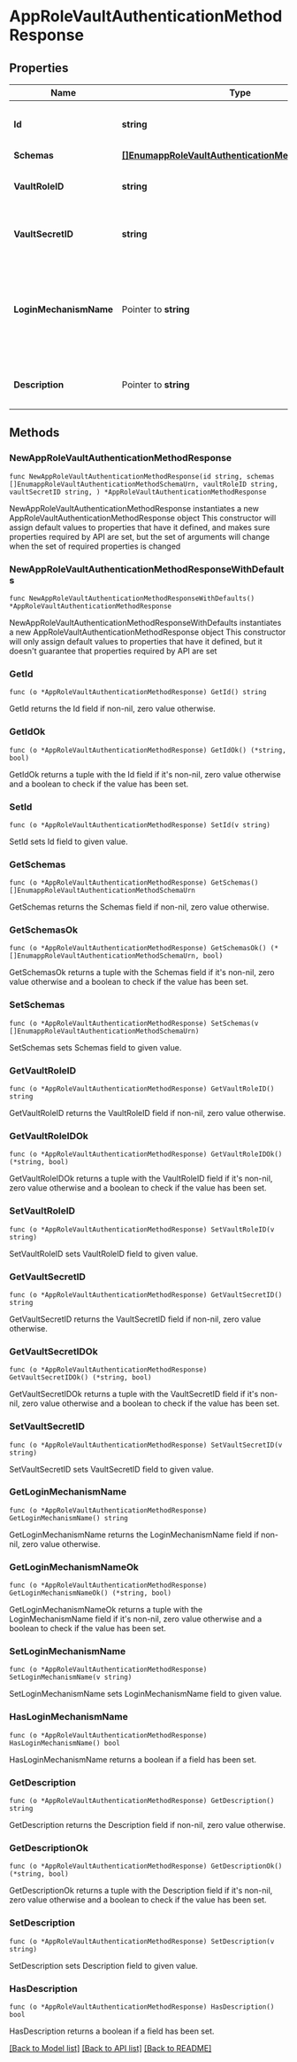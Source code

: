 # AppRoleVaultAuthenticationMethodResponse

## Properties

Name | Type | Description | Notes
------------ | ------------- | ------------- | -------------
**Id** | **string** | Name of the Vault Authentication Method | 
**Schemas** | [**[]EnumappRoleVaultAuthenticationMethodSchemaUrn**](EnumappRoleVaultAuthenticationMethodSchemaUrn.md) |  | 
**VaultRoleID** | **string** | The role ID for the AppRole to authenticate. | 
**VaultSecretID** | **string** | The secret ID for the AppRole to authenticate. | 
**LoginMechanismName** | Pointer to **string** | The name used when enabling the desired AppRole authentication mechanism in the Vault server. | [optional] 
**Description** | Pointer to **string** | A description for this Vault Authentication Method | [optional] 

## Methods

### NewAppRoleVaultAuthenticationMethodResponse

`func NewAppRoleVaultAuthenticationMethodResponse(id string, schemas []EnumappRoleVaultAuthenticationMethodSchemaUrn, vaultRoleID string, vaultSecretID string, ) *AppRoleVaultAuthenticationMethodResponse`

NewAppRoleVaultAuthenticationMethodResponse instantiates a new AppRoleVaultAuthenticationMethodResponse object
This constructor will assign default values to properties that have it defined,
and makes sure properties required by API are set, but the set of arguments
will change when the set of required properties is changed

### NewAppRoleVaultAuthenticationMethodResponseWithDefaults

`func NewAppRoleVaultAuthenticationMethodResponseWithDefaults() *AppRoleVaultAuthenticationMethodResponse`

NewAppRoleVaultAuthenticationMethodResponseWithDefaults instantiates a new AppRoleVaultAuthenticationMethodResponse object
This constructor will only assign default values to properties that have it defined,
but it doesn't guarantee that properties required by API are set

### GetId

`func (o *AppRoleVaultAuthenticationMethodResponse) GetId() string`

GetId returns the Id field if non-nil, zero value otherwise.

### GetIdOk

`func (o *AppRoleVaultAuthenticationMethodResponse) GetIdOk() (*string, bool)`

GetIdOk returns a tuple with the Id field if it's non-nil, zero value otherwise
and a boolean to check if the value has been set.

### SetId

`func (o *AppRoleVaultAuthenticationMethodResponse) SetId(v string)`

SetId sets Id field to given value.


### GetSchemas

`func (o *AppRoleVaultAuthenticationMethodResponse) GetSchemas() []EnumappRoleVaultAuthenticationMethodSchemaUrn`

GetSchemas returns the Schemas field if non-nil, zero value otherwise.

### GetSchemasOk

`func (o *AppRoleVaultAuthenticationMethodResponse) GetSchemasOk() (*[]EnumappRoleVaultAuthenticationMethodSchemaUrn, bool)`

GetSchemasOk returns a tuple with the Schemas field if it's non-nil, zero value otherwise
and a boolean to check if the value has been set.

### SetSchemas

`func (o *AppRoleVaultAuthenticationMethodResponse) SetSchemas(v []EnumappRoleVaultAuthenticationMethodSchemaUrn)`

SetSchemas sets Schemas field to given value.


### GetVaultRoleID

`func (o *AppRoleVaultAuthenticationMethodResponse) GetVaultRoleID() string`

GetVaultRoleID returns the VaultRoleID field if non-nil, zero value otherwise.

### GetVaultRoleIDOk

`func (o *AppRoleVaultAuthenticationMethodResponse) GetVaultRoleIDOk() (*string, bool)`

GetVaultRoleIDOk returns a tuple with the VaultRoleID field if it's non-nil, zero value otherwise
and a boolean to check if the value has been set.

### SetVaultRoleID

`func (o *AppRoleVaultAuthenticationMethodResponse) SetVaultRoleID(v string)`

SetVaultRoleID sets VaultRoleID field to given value.


### GetVaultSecretID

`func (o *AppRoleVaultAuthenticationMethodResponse) GetVaultSecretID() string`

GetVaultSecretID returns the VaultSecretID field if non-nil, zero value otherwise.

### GetVaultSecretIDOk

`func (o *AppRoleVaultAuthenticationMethodResponse) GetVaultSecretIDOk() (*string, bool)`

GetVaultSecretIDOk returns a tuple with the VaultSecretID field if it's non-nil, zero value otherwise
and a boolean to check if the value has been set.

### SetVaultSecretID

`func (o *AppRoleVaultAuthenticationMethodResponse) SetVaultSecretID(v string)`

SetVaultSecretID sets VaultSecretID field to given value.


### GetLoginMechanismName

`func (o *AppRoleVaultAuthenticationMethodResponse) GetLoginMechanismName() string`

GetLoginMechanismName returns the LoginMechanismName field if non-nil, zero value otherwise.

### GetLoginMechanismNameOk

`func (o *AppRoleVaultAuthenticationMethodResponse) GetLoginMechanismNameOk() (*string, bool)`

GetLoginMechanismNameOk returns a tuple with the LoginMechanismName field if it's non-nil, zero value otherwise
and a boolean to check if the value has been set.

### SetLoginMechanismName

`func (o *AppRoleVaultAuthenticationMethodResponse) SetLoginMechanismName(v string)`

SetLoginMechanismName sets LoginMechanismName field to given value.

### HasLoginMechanismName

`func (o *AppRoleVaultAuthenticationMethodResponse) HasLoginMechanismName() bool`

HasLoginMechanismName returns a boolean if a field has been set.

### GetDescription

`func (o *AppRoleVaultAuthenticationMethodResponse) GetDescription() string`

GetDescription returns the Description field if non-nil, zero value otherwise.

### GetDescriptionOk

`func (o *AppRoleVaultAuthenticationMethodResponse) GetDescriptionOk() (*string, bool)`

GetDescriptionOk returns a tuple with the Description field if it's non-nil, zero value otherwise
and a boolean to check if the value has been set.

### SetDescription

`func (o *AppRoleVaultAuthenticationMethodResponse) SetDescription(v string)`

SetDescription sets Description field to given value.

### HasDescription

`func (o *AppRoleVaultAuthenticationMethodResponse) HasDescription() bool`

HasDescription returns a boolean if a field has been set.


[[Back to Model list]](../README.md#documentation-for-models) [[Back to API list]](../README.md#documentation-for-api-endpoints) [[Back to README]](../README.md)


